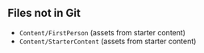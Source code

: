## Files not in Git

- `Content/FirstPerson` (assets from starter content)
- `Content/StarterContent` (assets from starter content)
